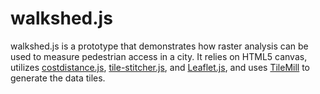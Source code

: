 # walkshed.js

walkshed.js is a prototype that demonstrates how raster analysis can be used to measure pedestrian access in a city. It relies on HTML5 canvas, utilizes [costdistance.js](https://github.com/atogle/costdistance.js), [tile-stitcher.js](https://github.com/atogle/tile-stitcher.js), and [Leaflet.js](https://github.com/CloudMade/Leaflet), and uses [TileMill](http://mapbox.com/tilemill/) to generate the data tiles.
